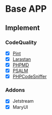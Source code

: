 # Base APP

## Implement

### CodeQuality

- [x] [Pint](./.github/workflows/pint.yml)
- [x] [Larastan](./.github/workflows/larastan.yml)
- [x] [PHPMD](./.github/workflows/phpmd.yml)
- [x] [PSALM](./.github/workflows/psalm.yml)
- [x] [PHPCodeSniffer](./.github/workflows/phpcodesniffer.yml)

### Addons

- [x] Jetstream
- [x] MaryUI
